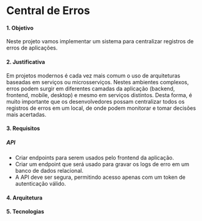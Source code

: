 
# Central de Erros

#### 1. Objetivo
Neste projeto vamos implementar um sistema para centralizar registros de erros de aplicações.

#### 2. Justificativa
Em projetos modernos é cada vez mais comum o uso de arquiteturas baseadas em serviços ou microsserviços. 
Nestes ambientes complexos, erros podem surgir em diferentes camadas da aplicação (backend, frontend, mobile, desktop) e mesmo em serviços distintos. 
Desta forma, é muito importante que os desenvolvedores possam centralizar todos os registros de erros em um local, de onde podem monitorar e tomar decisões mais acertadas.

#### 3. Requisitos

##### API
- Criar endpoints para serem usados pelo frontend da aplicação.
- Criar um endpoint que será usado para gravar os logs de erro em um banco de dados relacional.
- A API deve ser segura, permitindo acesso apenas com um token de autenticação válido.

#### 4. Arquitetura

#### 5. Tecnologias
